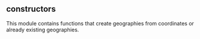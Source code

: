 ## constructors

<div class="badges"><div class="core"></div></div>

This module contains functions that create geographies from coordinates or already existing geographies.
